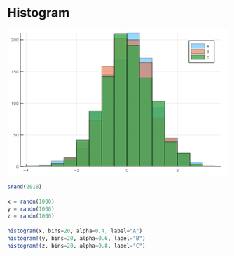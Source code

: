 # Histogram

![line plot](figures/histogram.png)

```julia
srand(2018)

x = randn(1000)
y = randn(1000)
z = randn(1000)

histogram(x, bins=20, alpha=0.4, label="A")
histogram!(y, bins=20, alpha=0.6, label="B")
histogram!(z, bins=20, alpha=0.8, label="C")
```
